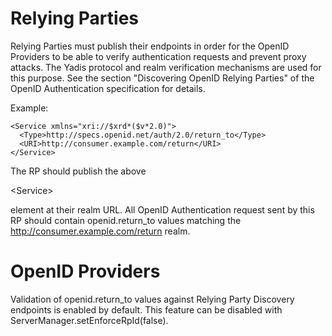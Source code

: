 # Relying Parties #

Relying Parties must publish their endpoints in order for the OpenID
Providers to be able to verify authentication requests and prevent
proxy attacks. The Yadis protocol and realm verification mechanisms
are used for this purpose. See the section "Discovering OpenID
Relying Parties" of the OpenID Authentication specification for
details.

Example:
```
<Service xmlns="xri://$xrd*($v*2.0)">
  <Type>http://specs.openid.net/auth/2.0/return_to</Type>
  <URI>http://consumer.example.com/return</URI>
</Service>
```
The RP should publish the above 

&lt;Service&gt;

 element at their realm URL.
All OpenID Authentication request sent by this RP should contain
openid.return\_to values matching the http://consumer.example.com/return
realm.

# OpenID Providers #

Validation of openid.return\_to values against Relying Party Discovery
endpoints is enabled by default. This feature can be disabled with
ServerManager.setEnforceRpId(false).